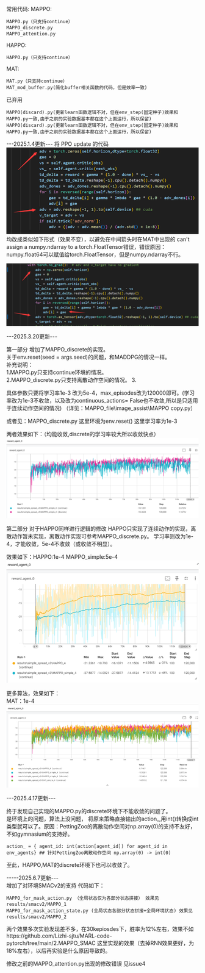 常用代码:
MAPPO:
```
MAPPO.py（只支持continue）
MAPPO_discrete.py
MAPPO_attention.py
```
HAPPO:
```
HAPPO.py（只支持continue）
```
MAT:
```
MAT.py（只支持continue）
MAT_mod_buffer.py(简化buffer相关函数的代码，但是效率一致)
```

已弃用
```
MAPPO(discard).py(更新learn函数逻辑不对，但在env_step(固定种子)效果和MAPPO.py一致,由于之前的实验数据基本都在这个上面运行，所以保留)
HAPPO(discard).py(更新learn函数逻辑不对，但在env_step(固定种子)效果和HAPPO.py一致,由于之前的实验数据基本都在这个上面运行，所以保留)
```

---2025.1.4更新---
将 PPO update 的代码
![alt text](image_assist/image.png)
均改成类似如下形式（效果不变），以避免在中间箭头时在MAT中出现的 can't assign a numpy.ndarray to a torch.FloatTensor错误，错误原因：numpy.float64可以赋值给torch.FloatTensor，但是numpy.ndarray不行。


![alt text](image_assist/image-1.png)


---2025.3.20更新---

第一部分
增加了MAPPO_discrete的实现。  
关于env.reset(seed = args.seed)的问题，和MADDPG的情况一样。  
补充说明：  
1.MAPPO.py只支持continue环境的情况。  
2.MAPPO_discrete.py只支持离散动作空间的情况。
3.

具体参数只要将学习率1e-3 改为5e-4，max_episodes改为120000即可。(学习率改为1e-3不收敛，以及改为continuous_actions= False也不收敛,所以是只适用于连续动作空间的情况)
（详见：MAPPO_file\image_assist\MAPPO copy.py）

或者见：MAPPO_discrete.py 这里环境为env.reset() 这里学习率为1e-3

两者效果如下：（均能收敛,discrete的学习率较大所以收敛快点）
![alt text](image_assist/image-2.png)

第二部分
对于HAPPO同样进行逻辑的修改
HAPPO只实现了连续动作的实现，离散动作暂未实现，离散动作实现可参考MAPPO_discrete.py。
学习率则改为1e-4，才能收敛，5e-4不收敛（或收敛不明显）。

效果如下：HAPPO:1e-4 MAPPO_simple:5e-4
![alt text](image_assist/image-3.png)


更多算法，效果如下：  
MAT：1e-4    
![alt text](image_assist/image-4.png)

---2025.4.17更新---

终于发现自己实现的MAPPO.py的discrete环境下不能收敛的问题了。    
是环境上的问题，算法上没问题， 将原来策略直接输出的action_,用int()转换成int类型就可以了。原因：PettingZoo的离散动作空间对np.array(0)的支持不友好，不如gymnasium的支持好。
```
action_ = { agent_id: int(action[agent_id]) for agent_id in env_agents} ## 针对PettingZoo离散动作空间 np.array(0) -> int(0)
```
至此，HAPPO,MAT的discrete环境下也可以收敛了。

-----2025.6.7更新---  
增加了对环境SMACv2的支持
代码如下：
```
MAPPO_for_mask_action.py （全局状态仅为各部分状态拼接） 效果见results/smacv2/MAPPO_1
MAPPO_for_mask_action_state.py (全局状态各部分状态拼接+全局环境状态) 效果见results/smacv2/MAPPO_2
```
两个效果多次实验发现差不多，在30kepiosdes下，胜率为12%左右，效果不如https://github.com/Lizhi-sjtu/MARL-code-pytorch/tree/main/2.MAPPO_SMAC 这里实现的效果（去掉RNN效果更好，为18%左右），以后再实验是什么原因导致的。


修改之前的MAPPO_attention.py出现的修改错误 见issue4

